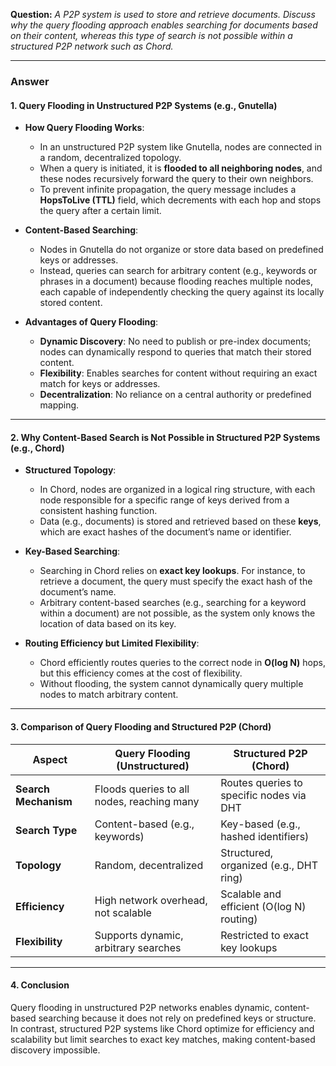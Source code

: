 

**Question:** *A P2P system is used to store and retrieve documents. Discuss why the query flooding approach enables searching for documents based on their content, whereas this type of search is not possible within a structured P2P network such as Chord.*

---

### Answer

#### 1. **Query Flooding in Unstructured P2P Systems (e.g., Gnutella)**

- **How Query Flooding Works**:
  - In an unstructured P2P system like Gnutella, nodes are connected in a random, decentralized topology.
  - When a query is initiated, it is **flooded to all neighboring nodes**, and these nodes recursively forward the query to their own neighbors. 
  - To prevent infinite propagation, the query message includes a **HopsToLive (TTL)** field, which decrements with each hop and stops the query after a certain limit.

- **Content-Based Searching**:
  - Nodes in Gnutella do not organize or store data based on predefined keys or addresses.
  - Instead, queries can search for arbitrary content (e.g., keywords or phrases in a document) because flooding reaches multiple nodes, each capable of independently checking the query against its locally stored content.

- **Advantages of Query Flooding**:
  - **Dynamic Discovery**: No need to publish or pre-index documents; nodes can dynamically respond to queries that match their stored content.
  - **Flexibility**: Enables searches for content without requiring an exact match for keys or addresses.
  - **Decentralization**: No reliance on a central authority or predefined mapping.

---

#### 2. **Why Content-Based Search is Not Possible in Structured P2P Systems (e.g., Chord)**

- **Structured Topology**:
  - In Chord, nodes are organized in a logical ring structure, with each node responsible for a specific range of keys derived from a consistent hashing function.
  - Data (e.g., documents) is stored and retrieved based on these **keys**, which are exact hashes of the document’s name or identifier.

- **Key-Based Searching**:
  - Searching in Chord relies on **exact key lookups**. For instance, to retrieve a document, the query must specify the exact hash of the document’s name.
  - Arbitrary content-based searches (e.g., searching for a keyword within a document) are not possible, as the system only knows the location of data based on its key.

- **Routing Efficiency but Limited Flexibility**:
  - Chord efficiently routes queries to the correct node in **O(log N)** hops, but this efficiency comes at the cost of flexibility.
  - Without flooding, the system cannot dynamically query multiple nodes to match arbitrary content.

---

#### 3. **Comparison of Query Flooding and Structured P2P (Chord)**

| **Aspect**                 | **Query Flooding (Unstructured)**           | **Structured P2P (Chord)**                     |
|----------------------------|---------------------------------------------|-----------------------------------------------|
| **Search Mechanism**       | Floods queries to all nodes, reaching many | Routes queries to specific nodes via DHT     |
| **Search Type**            | Content-based (e.g., keywords)             | Key-based (e.g., hashed identifiers)          |
| **Topology**               | Random, decentralized                     | Structured, organized (e.g., DHT ring)        |
| **Efficiency**             | High network overhead, not scalable       | Scalable and efficient (O(log N) routing)     |
| **Flexibility**            | Supports dynamic, arbitrary searches       | Restricted to exact key lookups               |

---

#### 4. **Conclusion**
Query flooding in unstructured P2P networks enables dynamic, content-based searching because it does not rely on predefined keys or structure. In contrast, structured P2P systems like Chord optimize for efficiency and scalability but limit searches to exact key matches, making content-based discovery impossible.

